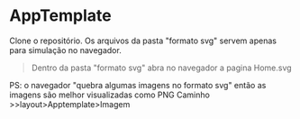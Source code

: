 # AppTemplate


Clone o repositório.
Os arquivos da pasta "formato svg" servem apenas para simulação no navegador.
> Dentro da pasta "formato svg" abra no navegador a pagina Home.svg

PS: o navegador "quebra algumas imagens no formato svg" então as imagens são melhor visualizadas como PNG 
 Caminho >>layout>Apptemplate>Imagem
